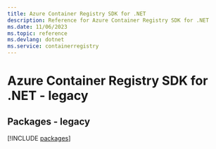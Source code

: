 ```yaml
---
title: Azure Container Registry SDK for .NET
description: Reference for Azure Container Registry SDK for .NET
ms.date: 11/06/2023
ms.topic: reference
ms.devlang: dotnet
ms.service: containerregistry
---
```

# Azure Container Registry SDK for .NET - legacy
## Packages - legacy
[!INCLUDE [packages](container-registry-index.md)]
